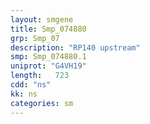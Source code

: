 ```yaml
---
layout: smgene
title: Smp_074880
grp: Smp_07
description: "RP140 upstream"
smp: Smp_074880.1
uniprot: "G4VH19"
length:   723
cdd: "ns"
kk: ns
categories: sm
---
```


